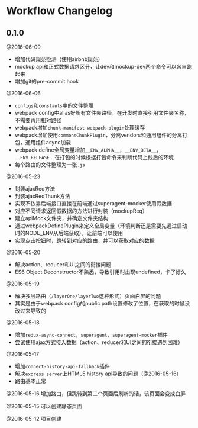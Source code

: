 Workflow Changelog
==================

0.1.0
-----
@2016-06-09
- 增加代码规范检测（使用airbnb规范）
- mockup api和正式数据请求区分，让dev和mockup-dev两个命令可以各自跑起来
- 增加git的pre-commit hook

@2016-06-06
- `configs`和`constants`中的文件整理
- webpack config中alias好所有文件夹路径，在开发时直接引用文件夹名称，不需要再用相对路径
- webpack增加`chunk-manifest-webpack-plugin`处理缓存
- webpack增加使用`commonsChunkPlugin`，分离vendors和通用组件的分离打包，通用组件async加载
- webpack define全局变量增加`__ENV_ALPHA__`，`__ENV_BETA__`，`__ENV_RELEASE__`在打包的时候根据打包命令来判断代码上线后的环境
- 每个路由的文件整理为一张`.js`

@2016-05-23
- 封装ajaxReq方法
- 封装ajaxReqThunk方法
- 实现不依靠后端接口直接在前端通过superagent-mocker使用假数据
- 对应不同请求返回假数据的方法进行封装（mockupReq）
- 建立apiMock文件夹，并确定文件夹结构
- 通过webpackDefinePlugin来定义全局变量（环境判断还是需要先通过启动时的NODE_ENV从后端获取），让前端可以使用
- 实现点击按钮时，跳转到对应的路由，并可以获取对应的数据

@2016-05-20
- 解决action、reducer和UI之间的衔接问题
- ES6 Object Deconstructor不熟悉，导致引用时出现undefined，卡了好久

@2016-05-19
- 解决多层路由（`/layerOne/layerTwo`这种形式）页面白屏的问题
- 其实是由于webpack config的public path设置修改了位置，在获取的时候没改过来导致的

@2016-05-18
- 增加`redux-async-connect`，`superagent`，`superagent-mocker`插件
- 尝试使用ajax方式接入数据（action、reducer和UI之间的衔接遇到困难）

@2016-05-17
- 增加`connect-history-api-fallback`插件
- 解决`express server`上HTML5 history api导致的问题（@2016-05-16）
- 路由基本正常

@2016-05-16
增加路由，但跳转到第二个页面后刷新的话，该页面会变成白屏

@2016-05-15
可以创建静态页面

@2016-05-12
项目创建
